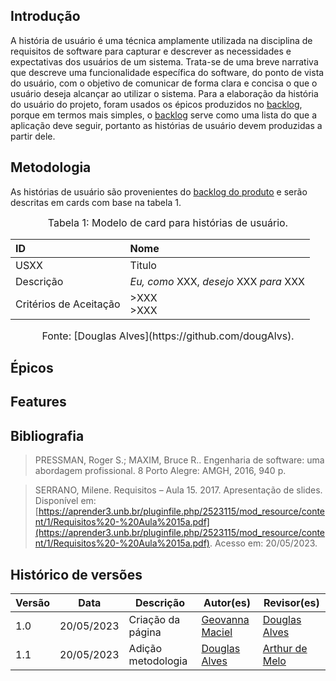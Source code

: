## Introdução
A história de usuário é uma técnica amplamente utilizada na disciplina de requisitos de software para capturar e descrever as necessidades e expectativas dos usuários de um sistema. Trata-se de uma breve narrativa que descreve uma funcionalidade específica do software, do ponto de vista do usuário, com o objetivo de comunicar de forma clara e concisa o que o usuário deseja alcançar ao utilizar o sistema. Para a elaboração da história do usuário do projeto, foram usados os épicos produzidos no [backlog](), porque em termos mais simples, o [backlog]() serve como uma lista do que a aplicação deve seguir, portanto as histórias de usuário devem produzidas a partir dele.

## Metodologia

As histórias de usuário são provenientes do [backlog do produto]() e serão descritas em cards com base na tabela 1.


<font size="3"><p style="text-align: center">Tabela 1: Modelo de card para histórias de usuário.</p></font>
<center>

| **ID** | **Nome** |
|:-------|:---------|
| USXX | Titulo |
| Descrição | _Eu, como_ XXX, _desejo_ XXX _para_ XXX |
| Critérios de Aceitação | >XXX <br> >XXX <br> |

</center>
<font size="3"><p style="text-align: center">Fonte: [Douglas Alves](https://github.com/dougAlvs).</p></font>

## Épicos

## Features

## Bibliografia

> PRESSMAN, Roger S.; MAXIM, Bruce R.. Engenharia de software: uma abordagem profissional. 8 Porto Alegre: AMGH, 2016, 940 p.

>SERRANO, Milene. Requisitos – Aula 15. 2017. Apresentação de slides. Disponível em: [https://aprender3.unb.br/pluginfile.php/2523115/mod_resource/content/1/Requisitos%20-%20Aula%2015a.pdf](https://aprender3.unb.br/pluginfile.php/2523115/mod_resource/content/1/Requisitos%20-%20Aula%2015a.pdf). Acesso em: 20/05/2023.

## Histórico de versões
| Versão | Data       | Descrição                                      | Autor(es)                                        | Revisor(es)                                      |
| ------ | ---------- | ---------------------------------------------- | ------------------------------------------------ | ------------------------------------------------ |
| 1.0    | 20/05/2023 | Criação da página | [Geovanna Maciel](https://github.com/manuziny)   | [Douglas Alves](https://github.com/dougAlvs) |
| 1.1    | 20/05/2023 | Adição metodologia | [Douglas Alves](https://github.com/dougAlvs)  |  [Arthur de Melo](https://github.com/arthurmlv) |
